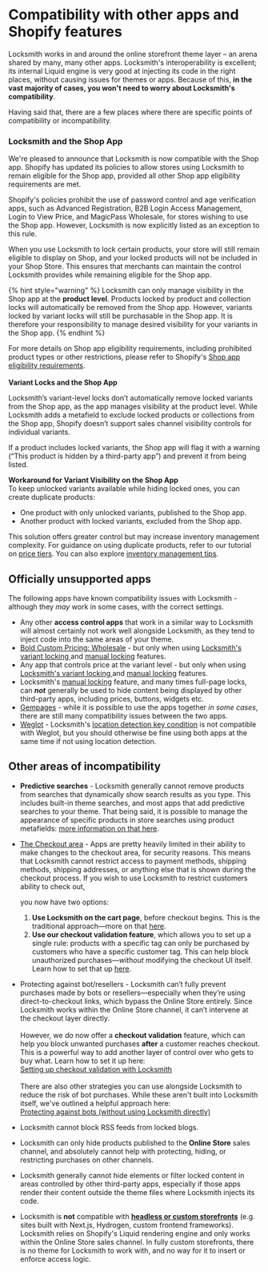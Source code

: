 # Compatibility with other apps and Shopify features

Locksmith works in and around the online storefront theme layer – an arena shared by many, many other apps. Locksmith's interoperability is excellent; its internal Liquid engine is very good at injecting its code in the right places, without causing issues for themes or apps. Because of this, **in the vast majority of cases, you won't need to worry about Locksmith's compatibility**.

Having said that, there are a few places where there are specific points of compatibility or incompatibility.

### Locksmith and the Shop App

We're pleased to announce that Locksmith is now compatible with the Shop app. Shopify has updated its policies to allow stores using Locksmith to remain eligible for the Shop app, provided all other Shop app eligibility requirements are met.

Shopify's policies prohibit the use of password control and age verification apps, such as Advanced Registration, B2B Login Access Management, Login to View Price, and MagicPass Wholesale, for stores wishing to use the Shop app. However, Locksmith is now explicitly listed as an exception to this rule.

When you use Locksmith to lock certain products, your store will still remain eligible to display on Shop, and your locked products will not be included in your Shop Store. This ensures that merchants can maintain the control Locksmith provides while remaining eligible for the Shop app.

{% hint style="warning" %}
Locksmith can only manage visibility in the Shop app at the **product level**. Products locked by product and collection locks will automatically be removed from the Shop app. However, variants locked by variant locks will still be purchasable in the Shop app. It is therefore your responsibility to manage desired visibility for your variants in the Shop app.
{% endhint %}

For more details on Shop app eligibility requirements, including prohibited product types or other restrictions, please refer to Shopify's [Shop app eligibility requirements](https://help.shopify.com/en/manual/online-sales-channels/shop/eligibility/requirements).\
\
**Variant Locks and the Shop App**

Locksmith’s variant-level locks don’t automatically remove locked variants from the Shop app, as the app manages visibility at the product level. While Locksmith adds a metafield to exclude locked products or collections from the Shop app, Shopify doesn’t support sales channel visibility controls for individual variants.

If a product includes locked variants, the Shop app will flag it with a warning (“This product is hidden by a third-party app”) and prevent it from being listed.

**Workaround for Variant Visibility on the Shop App**\
To keep unlocked variants available while hiding locked ones, you can create duplicate products:

* One product with only unlocked variants, published to the Shop app.
* Another product with locked variants, excluded from the Shop app.

This solution offers greater control but may increase inventory management complexity. For guidance on using duplicate products, refer to our tutorial on [price tiers](https://www.locksmith.guide/tutorials/more/price-tiers#using-product-duplicates-1). You can also explore [inventory management tips](https://www.locksmith.guide/tutorials/more/price-tiers#inventory).

## Officially unsupported apps

The following apps have known compatibility issues with Locksmith - although they _may_ work in some cases, with the correct settings.

* Any other **access control apps** that work in a similar way to Locksmith will almost certainly not work well alongside Locksmith, as they tend to inject code into the same areas of your theme.
* [Bold Custom Pricing: Wholesale](https://apps.shopify.com/customer-pricing) - but only when using [Locksmith's variant locking ](../tutorials/more/locking-variants/)and [manual locking](../tutorials/more/manual-mode.md) features.&#x20;
* Any app that controls price at the variant level - but only when using [Locksmith's variant locking ](../tutorials/more/locking-variants/)and [manual locking](../tutorials/more/manual-mode.md) features.&#x20;
* Locksmith's [manual locking](../tutorials/more/manual-mode.md) feature, and many times full-page locks, can _**not**_ generally be used to hide content being displayed by other third-party apps, including prices, buttons, widgets etc.&#x20;
* [Gempages](https://apps.shopify.com/gempages) - while it is possible to use the apps together _in some cases_, there are still many compatibility issues between the two apps.
* [Weglot](https://apps.shopify.com/weglot) - Locksmith's [location detection key condition](../keys/visitor-location-keys.md) is not compatible with Weglot, but you should otherwise be fine using both apps at the same time if not using location detection.

## Other areas of incompatibility

* **Predictive searches** - Locksmith generally cannot remove products from searches that dynamically show search results as you type. This includes built-in theme searches, and most apps that add predictive searches to your theme. That being said, it is possible to manage the appearance of specific products in store searches using product metafields: [more information on that here](https://community.shopify.com/c/ecommerce-marketing/hiding-a-product-from-search-engine/td-p/484788).
*   [The Checkout area](https://help.shopify.com/en/manual/checkout-settings) - Apps are pretty heavily limited in their ability to make changes to the checkout area, for security reasons. This means that Locksmith cannot restrict access to payment methods, shipping methods, shipping addresses, or anything else that is shown during the checkout process. If you wish to use Locksmith to restrict customers ability to check out,&#x20;

    you now have two options:

    1. **Use Locksmith on the cart page**, before checkout begins. This is the traditional approach—more on that [here](https://www.locksmith.guide/tutorials/more/protecting-against-bots).
    2. **Use our checkout validation feature**, which allows you to set up a single rule: products with a specific tag can only be purchased by customers who have a specific customer tag. This can help block unauthorized purchases—_without_ modifying the checkout UI itself. Learn how to set that up [here](https://www.locksmith.guide/tutorials/more/setting-up-checkout-validation-with-locksmith).
* Protecting against bot/resellers - Locksmith can’t fully prevent purchases made by bots or resellers—especially when they’re using direct-to-checkout links, which bypass the Online Store entirely. Since Locksmith works within the Online Store channel, it can’t intervene at the checkout layer directly.\
  \
  However, we _do_ now offer a **checkout validation** feature, which can help you block unwanted purchases **after** a customer reaches checkout. This is a powerful way to add another layer of control over who gets to buy what. Learn how to set it up here:\
  [Setting up checkout validation with Locksmith](https://www.locksmith.guide/tutorials/more/setting-up-checkout-validation-with-locksmith)\
  \
  There are also other strategies you can use alongside Locksmith to reduce the risk of bot purchases. While these aren't built into Locksmith itself, we've outlined a helpful approach here:\
  [Protecting against bots (without using Locksmith directly)](https://www.locksmith.guide/tutorials/more/protecting-against-bots)
* Locksmith cannot block RSS feeds from locked blogs.
* Locksmith can only hide products published to the **Online Store** sales channel, and absolutely cannot help with protecting, hiding, or restricting purchases on other channels.
* Locksmith generally cannot hide elements or filter locked content in areas controlled by other third-party apps, especially if those apps render their content outside the theme files where Locksmith injects its code.
* Locksmith is **not** compatible with [**headless or custom storefronts**](https://www.shopify.com/plus/solutions/headless-commerce) (e.g. sites built with Next.js, Hydrogen, custom frontend frameworks). Locksmith relies on Shopify's Liquid rendering engine and only works within the Online Store sales channel. In fully custom storefronts, there is no theme for Locksmith to work with, and no way for it to insert or enforce access logic.
